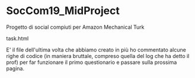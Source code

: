 # SocCom19_MidProject
Progetto di social compiuti per Amazon Mechanical Turk

task.html

E' il file dell'ultima volta che abbiamo creato in più ho commentato alcune 
righe di codice (in maniera bruttale, compreso quella del log che ha detto il prof) 
per far funzionare il primo questionario e passare sulla prossima pagina.



